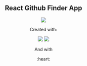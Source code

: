 <h2 align='center'>React Github Finder App</h2>
<p align='center'>
  <img src='https://user-images.githubusercontent.com/64248524/171264480-9d0908ba-f5d9-453c-a551-e55a18cdfd7d.PNG'></img>
</p>
<p align='center'>Created with:</p>
<p align='center'>
  <img src="https://img.shields.io/badge/react-%2320232a.svg?style=for-the-badge&logo=react&logoColor=%2361DAFB" />
  <img src="https://img.shields.io/badge/css3-%231572B6.svg?style=for-the-badge&logo=css3&logoColor=white" />
</p>
<p align='center'>And with</p>
<p align='center'>:heart:</p>

